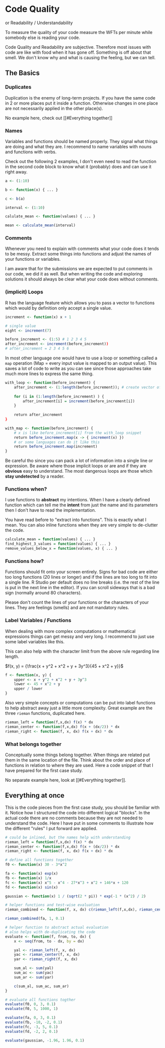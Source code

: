 

# Code Quality
or Readability / Understandability

To measure the quality of your code measure the WFTs per minute while somebody else is reading your code.

Code Quality and Readability are subjective. Therefore most issues with code are like with food when it has gone off. Something is off about that smell. We don't know why and what is causing the feeling, but we can tell.

## The Basics

### Duplicates
Duplication is the enemy of long-term projects. If you have the same code in 2 or more places put it inside a function. Otherwise changes in one place are not necessarily applied in the other place(s).

No example here, check out [[#Everything together]]

### Names
Variables and functions should be named properly. They signal what things are doing and what they are. I recommend to name variables with nouns and functions with verbs.

Check out the following 2 examples, I don't even need to read the function in the second code block to know what it (probably) does and can use it right away. 

```R
a <- (1:10)

b <- function(x) { ... }

c <- b(a)
```

```R
interval <- (1:10)

calulate_mean <- function(values) { ... }

mean <- calculate_mean(interval)
```

### Comments
Whenever you need to explain with comments what your code does it tends to be messy. Extract some things into functions and adjust the names of your functions or variables.

I am aware that for the submissions we are expected to put comments in our code, we did it as well. But when writing the code and exploring solutions it should always be clear what your code does without comments. 

### (implicit) Loops
R has the language feature which allows you to pass a vector to functions which would by definition only accept a single value. 

```R
increment <- function(x) x + 1

# single value
eight <- increment(7)

before_increment <- (1:5) # 1 2 3 4 5
after_increment <- increment(before_increment))
# after_increment = 2 3 4 5 6
```

In most other language one would have to use a loop or something called a `map` operation (Map = every input value is mapped to an output value). This saves a lot of code to write as you can see since those approaches take much more lines to express the same thing.

```R
with_loop <- function(before_increment) {
	after_increment <- (1:length(before_increment)); # create vector of equal length
	
	for (i in (1:length(before_increment) ) {
		after_increment[i] = increment(before_increment[i])
	}
	
	return after_increment
}

with_map <- function(before_increment) {
	# x is like before_increment[i] from the with_loop snippet
	return before_increment.map(x -> { increment(x) })
	# or some languages can do it like this
	return before_increment.map(increment)
}
```

Be careful tho since you can pack a lot of information into a single line or expression. Be aware where those implicit loops or are and if they are **obvious** easy to understand. The most dangerous loops are those which **stay undetected** by a reader.

### Functions when?
I use functions to **abstract** my intentions. When I have a clearly defined function which can tell me the **intent** from just the name and its parameters then I don't have to read the implementation.

You have read before to "extract into functions". This is exactly what I mean. You can also inline functions when they are very simple to de-clutter the code.

```R
calculate_mean = function(values) { ... }
find_highest_3_values = function(values) { ... }
remove_values_below_x = function(values, x) { ... }
```

### Functions how?
Functions should fit onto your screen entirely. Signs for bad code are either too long functions (20 lines or longer) and if the lines are too long to fit into a single line. R Studio per default does no line breaks (i.e. the rest of the line is put in the next line in the editor). If you can scroll sideways that is a bad sign (normally around 80 characters). 

Please don't count the lines of your functions or the characters of your lines. They are feelings (smells) and are not mandatory rules.

### Label Variables / Functions
When dealing with more complex computations or mathematical expressions things can get messy and very long. I recommend to just use some label variables like this.

This can also help with the character limit from the above rule regarding line length.

$f(x, y) = {\frac{x + y^2 + x^2 + y + 3y^3}{45 + x^2 + y}}$

```R
f <- function(x, y) {
	upper <- x + y^2 + x^2 + y + 3y^3
	lower <- 45 + x^2 + y
	upper / lower
}
```

Also very simple concepts or computations can be put into label functions to help abstract away just a little more complexity. Great example are the three `rieman` functions, duplicated here.

```R
rieman_left = function(f,x,dx) f(x) * dx
rieman_center <- function(f,x,dx) f(x + (dx/2)) * dx
rieman_right <- function(f, x, dx) f(x + dx) * dx
```

### What belongs together
Conceptually some things belong together. When things are related put them in the same location of the file. Think about the order and place of functions in relation to where they are used. Here a code snippet of that I have prepared for the first case study. 

No separate example here, look at [[#Everything together]].

## Everything at once
This is the code pieces from the first case study, you should be familiar with it. Notice how I structured the code into different logical "blocks". In the actual code there are no comments because they are not needed to understand the code. Here I have put in some comments to illustrate how the different "rules" I put forward are applied.

```R
# could be inlined, but the names help with understanding
rieman_left = function(f,x,dx) f(x) * dx
rieman_center <- function(f,x,dx) f(x + (dx/2)) * dx
rieman_right <- function(f, x, dx) f(x + dx) * dx

# define all functions together
f0 <- function(x) 30 - 3*x^2

fa <- function(x) exp(x)
fb <- function(x) 1/x
fc <- function(x) x^5 - x^4 - 27*x^3 + x^2 + 146*x + 120
fd <- function(x) sin(x)

gaussian <- function(x) 1 / (sqrt(2 * pi)) * exp(-1 * (x^2) / 2)

# helper functions and test-wise evaluation
rieman_combined <- function(f, x, dx) c(rieman_left(f,x,dx), rieman_center(f,x,dx), rieman_right(f,x,dx))

rieman_combined(fa, 1, 0.1)

# helper function to abstract actual evaluation
# also helps with de-duplicating the code
evaluate <- function(f, from, to, dx) {
	x <- seq(from, to - dx, by = dx)

	yal <- rieman_left(f, x, dx)
	yac <- rieman_center(f, x, dx)
	yar <- rieman_right(f, x, dx)

	sum_al <- sum(yal)
	sum_ac <- sum(yac)
	sum_ar <- sum(yar)

	c(sum_al, sum_ac, sum_ar)
}

# evaluate all functions togther
evaluate(f0, 0, 3, 0.1)
evaluate(f0, 5, 1000, 1)

evaluate(fa, 0, 3, 0.1)
evaluate(fb, -10, -2, 0.1)
evaluate(fc, -3, 5, 0.1)
evaluate(fd, -2, 2, 0.1)

evaluate(gaussian, -1.96, 1.96, 0.1)

```



